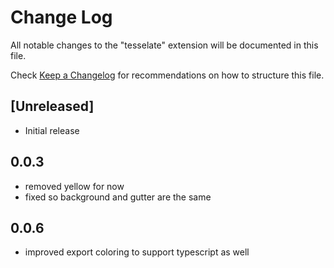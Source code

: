 # Change Log

All notable changes to the "tesselate" extension will be documented in this file.

Check [Keep a Changelog](http://keepachangelog.com/) for recommendations on how to structure this file.

## [Unreleased]

- Initial release


## 0.0.3

* removed yellow for now
* fixed so background and gutter are the same

## 0.0.6

* improved export coloring to support typescript as well